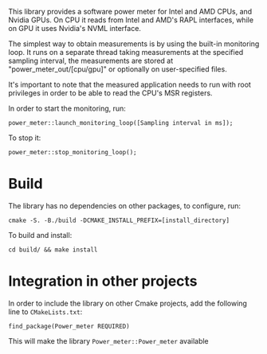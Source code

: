 This library provides a software power meter for Intel and AMD CPUs, and Nvidia GPUs. On CPU it reads from Intel and AMD's RAPL interfaces, while on GPU it uses Nvidia's NVML interface.

The simplest way to obtain measurements is by using the built-in monitoring loop. It runs on a separate thread taking measurements at the specified sampling interval, the measurements are stored at "power_meter_out/[cpu/gpu]" or optionally on user-specified files.

It's important to note that the measured application needs to run with root privileges in order to be able to read the CPU's MSR registers.

In order to start the monitoring, run:

```
power_meter::launch_monitoring_loop([Sampling interval in ms]);
```

To stop it:

```
power_meter::stop_monitoring_loop();
```

# Build

The library has no dependencies on other packages, to configure, run:

```
cmake -S. -B./build -DCMAKE_INSTALL_PREFIX=[install_directory]
```

To build and install:

```
cd build/ && make install
```

# Integration in other projects

In order to include the library on other Cmake projects, add the following line to `CMakeLists.txt`:

```
find_package(Power_meter REQUIRED)
```

This will make the library `Power_meter::Power_meter` available
